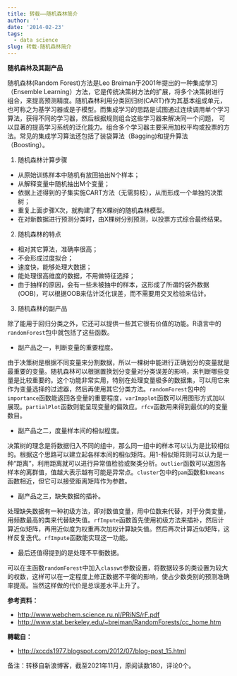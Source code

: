 ```yaml
---
title: 转载——随机森林简介
author: ''
date: '2014-02-23'
tags:
  - data science
slug: 转载-随机森林简介
---
```


**随机森林及其副产品**

随机森林(Random Forest)方法是Leo Breiman于2001年提出的一种集成学习（Ensemble Learning）方法，它是传统决策树方法的扩展，将多个决策树进行组合，来提高预测精度。随机森林利用分类回归树(CART)作为其基本组成单元，也可称之为基学习器或是子模型。而集成学习的思路是试图通过连续调用单个学习算法，获得不同的学习器，然后根据规则组合这些学习器来解决同一个问题， 可以显著的提高学习系统的泛化能力。组合多个学习器主要采用加权平均或投票的方法。常见的集成学习算法还包括了装袋算法（Bagging)和提升算法 （Boosting）。

1. 随机森林计算步骤

+ 从原始训练样本中随机有放回抽出N个样本；
+ 从解释变量中随机抽出M个变量；
+ 依据上述得到的子集实施CART方法（无需剪枝），从而形成一个单独的决策树；
+ 重复上面步骤X次，就构建了有X棵树的随机森林模型。
+ 在对新数据进行预测分类时，由X棵树分别预测，以投票方式综合最终结果。

2. 随机森林的特点

+ 相对其它算法，准确率很高；
+ 不会形成过度拟合；
+ 速度快，能够处理大数据；
+ 能处理很高维度的数据，不用做特征选择；
+ 由于抽样的原因，会有一些未被抽中的样本，这形成了所谓的袋外数据(OOB)，可以根据OOB来估计泛化误差，而不需要用交叉检验来估计。

3. 随机森林的副产品

除了能用于回归分类之外，它还可以提供一些其它很有价值的功能。R语言中的`randomForest`包中就包括了这些函数。

+ 副产品之一，判断变量的重要程度。

由于决策树是根据不同变量来分割数据，所以一棵树中能进行正确划分的变量就是最重要的变量。随机森林可以根据置换划分变量对分类误差的影响，来判断哪些变量是比较重要的。这个功能非常实用，特别在处理变量极多的数据集，可以用它来作为变量选择的过滤器，然后再使用其它分类方法。`randomForest`包中的`importance`函数能返回各变量的重要程度，`varImpplot`函数可以用图形方式加以展现。`partialPlot`函数则能呈现变量的偏效应。`rfcv`函数用来得到最优的的变量数目。

+ 副产品之二，度量样本间的相似程度。

决策树的理念是将数据归入不同的组中，那么同一组中的样本可以认为是比较相似的。根据这个思路可以建立起各样本间的相似矩阵。用1-相似矩阵则可以认为是一种“距离”，利用距离就可以进行异常值检验或聚类分析。`outlier`函数可以返回各样本的离群值，值越大表示越有可能是异常点。`cluster`包中的`pam`函数和`kmeans`函数相近，但它可以接受距离矩阵作为参数。

+ 副产品之三，缺失数据的插补。

处理缺失数据有一种初级方法，即对数值变量，用中位数来代替，对于分类变量，用频数最高的类来代替缺失值。`rfImpute`函数首先使用初级方法来插补，然后计算近似矩阵，再用近似度为权重再次加权计算缺失值。然后再次计算近似矩阵，这样反复迭代。`rfImpute`函数能实现这一功能。

+ 最后还值得提到的是处理不平衡数据。

可以在主函数`randomForest`中加入`classwt`参数设置，将数据较多的类设置为较大的权数，这样可以在一定程度上修正数据不平衡的影响，使占少数类别的预测准确率提高。当然这样做的代价是总误差水平上升了。

**参考资料：**
+ http://www.webchem.science.ru.nl/PRiNS/rF.pdf
+ http://www.stat.berkeley.edu/~breiman/RandomForests/cc_home.htm

**轉載自：**
+ http://xccds1977.blogspot.com/2012/07/blog-post_15.html

备注：转移自新浪博客，截至2021年11月，原阅读数180，评论0个。
